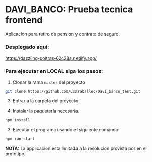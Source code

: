 # DAVI_BANCO: Prueba tecnica frontend

Aplicacion para retiro de pension y contrato de seguro.


### Desplegado aqui:

https://dazzling-poitras-62c28a.netlify.app/ 


### Para ejecutar en LOCAL siga los pasos:

1. Clonar la rama `master` del proyecto

```sh
git clone https://github.com/Lcaraballoc/Davi_banco_test.git 
```

3. Entrar a la carpeta del proyecto.

2. Instalar la paquetería necesaria.

```sh
npm install
```

3. Ejecutar el programa usando el siguiente comando:

```sh
npm run start
```


**NOTA:** La applicacion esta limitada a la resolucion provista por en el prototipo.
